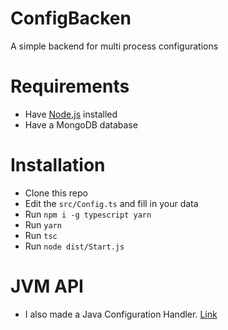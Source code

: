 # ConfigBacken
A simple backend for multi process configurations


# Requirements

* Have [Node.js](https://nodejs.org/en/) installed
* Have a MongoDB database

# Installation

* Clone this repo
* Edit the `src/Config.ts` and fill in your data
* Run `npm i -g typescript yarn`
* Run `yarn`
* Run `tsc`
* Run `node dist/Start.js`


# JVM API

* I also made a Java Configuration Handler. [Link](https://github.com/byBackfish/ConfigWrapper)

